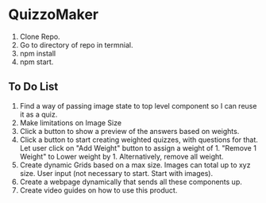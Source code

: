 # QuizzoMaker

1. Clone Repo.
1. Go to directory of repo in termnial.
1. npm install
1. npm start.

## To Do List

1. Find a way of passing image state to top level component so I can reuse it as a quiz.
1. Make limitations on Image Size
1. Click a button to show a preview of the answers based on weights.
1. Click a button to start creating weighted quizzes, with questions for that. Let user click on "Add Weight" button to assign a weight of 1. "Remove 1 Weight" to Lower weight by 1. Alternatively, remove all weight.
1. Create dynamic Grids based on a max size. Images can total up to xyz size. User input (not necessary to start. Start with images).
1. Create a webpage dynamically that sends all these components up.
1. Create video guides on how to use this product.
